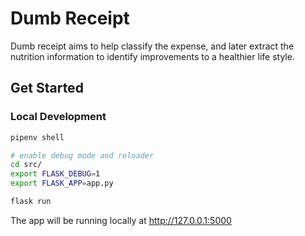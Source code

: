 # Dumb Receipt

Dumb receipt aims to help classify the expense, and later extract the nutrition information to identify improvements to a healthier life style.

## Get Started

### Local Development

```bash
pipenv shell

# enable debug mode and reloader
cd src/
export FLASK_DEBUG=1
export FLASK_APP=app.py

flask run
```

The app will be running locally at <http://127.0.0.1:5000>
